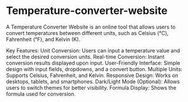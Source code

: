 # Temperature-converter-website
A Temperature Converter Website is an online tool that allows users to convert temperatures between different units, such as Celsius (°C), Fahrenheit (°F), and Kelvin (K).

Key Features:
Unit Conversion: Users can input a temperature value and select the desired conversion units.
Real-time Conversion: Instant conversion results displayed upon input.
User-Friendly Interface: Simple design with input fields, dropdowns, and a convert button.
Multiple Units: Supports Celsius, Fahrenheit, and Kelvin.
Responsive Design: Works on desktops, tablets, and smartphones.
Dark/Light Mode (Optional): Allows users to switch themes for better visibility.
Formula Display: Shows the formula used for conversion.









